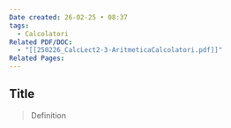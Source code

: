 ```yaml
---
Date created: 26-02-25 • 08:37
tags:
  - Calcolatori
Related PDF/DOC:
  - "[[250226_CalcLect2-3-AritmeticaCalcolatori.pdf]]"
Related Pages:
---
```

## Title
> Definition
